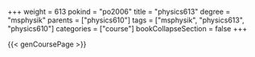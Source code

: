 +++
weight = 613
pokind = "po2006"
title = "physics613"
degree = "msphysik"
parents = ["physics610"]
tags = ["msphysik", "physics613", "physics610"]
categories = ["course"]
bookCollapseSection = false
+++

{{< genCoursePage >}}
